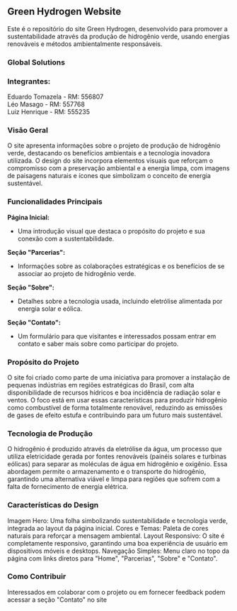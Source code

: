 ## Green Hydrogen Website
Este é o repositório do site Green Hydrogen, desenvolvido para promover a sustentabilidade através da produção de hidrogênio verde, usando energias renováveis e métodos ambientalmente responsáveis.

### Global Solutions
### Integrantes:  
Eduardo Tomazela - RM: 556807  
Léo Masago - RM: 557768  
Luiz Henrique - RM: 555235


### Visão Geral
O site apresenta informações sobre o projeto de produção de hidrogênio verde, destacando os benefícios ambientais e a tecnologia inovadora utilizada. O design do site incorpora elementos visuais que reforçam o compromisso com a preservação ambiental e a energia limpa, com imagens de paisagens naturais e ícones que simbolizam o conceito de energia sustentável.

### Funcionalidades Principais
**Página Inicial:** 
- Uma introdução visual que destaca o propósito do projeto e sua conexão com a sustentabilidade.

**Seção "Parcerias":** 
- Informações sobre as colaborações estratégicas e os benefícios de se associar ao projeto de hidrogênio verde.

**Seção "Sobre":** 
- Detalhes sobre a tecnologia usada, incluindo eletrólise alimentada por energia solar e eólica.

**Seção "Contato":** 
- Um formulário para que visitantes e interessados possam entrar em contato e saber mais sobre como participar do projeto.
### Propósito do Projeto
O site foi criado como parte de uma iniciativa para promover a instalação de pequenas indústrias em regiões estratégicas do Brasil, com alta disponibilidade de recursos hídricos e boa incidência de radiação solar e ventos. O foco está em usar essas características para produzir hidrogênio como combustível de forma totalmente renovável, reduzindo as emissões de gases de efeito estufa e contribuindo para um futuro mais sustentável.

### Tecnologia de Produção
O hidrogênio é produzido através da eletrólise da água, um processo que utiliza eletricidade gerada por fontes renováveis (painéis solares e turbinas eólicas) para separar as moléculas de água em hidrogênio e oxigênio. Essa abordagem permite o armazenamento e o transporte do hidrogênio, garantindo uma alternativa viável e limpa para regiões que sofrem com a falta de fornecimento de energia elétrica.

### Características do Design
Imagem Hero: Uma folha simbolizando sustentabilidade e tecnologia verde, integrada ao layout da página inicial.
Cores e Temas: Paleta de cores naturais para reforçar a mensagem ambiental.
Layout Responsivo: O site é completamente responsivo, garantindo uma boa experiência de usuário em dispositivos móveis e desktops.
Navegação Simples: Menu claro no topo da página com links diretos para "Home", "Parcerias", "Sobre" e "Contato".

### Como Contribuir
Interessados em colaborar com o projeto ou em fornecer feedback podem acessar a seção "Contato" no site
